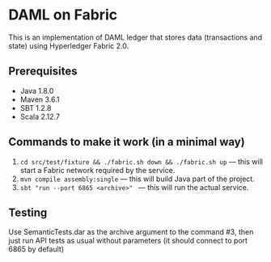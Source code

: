 # DAML on Fabric

This is an implementation of DAML ledger that stores data (transactions and state) using Hyperledger Fabric 2.0.

## Prerequisites

- Java 1.8.0
- Maven 3.6.1
- SBT 1.2.8
- Scala 2.12.7

## Commands to make it work (in a minimal way)

1. `cd src/test/fixture && ./fabric.sh down && ./fabric.sh up` — this will start a Fabric network required by the service.
2. `mvn compile assembly:single` — this will build Java part of the project.
3. `sbt "run --port 6865 <archive>" ` — this will run the actual service.

## Testing

Use SemanticTests.dar as the archive argument to the command #3, then just run API tests as usual without parameters (it should connect to port 6865 by default) 
